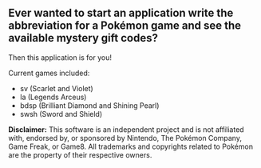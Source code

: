 ## Ever wanted to start an application write the abbreviation for a Pokémon game and see the available mystery gift codes?

Then this application is for you!

Current games included: 
- sv (Scarlet and Violet)
- la (Legends Arceus)
- bdsp (Brilliant Diamond and Shining Pearl)
- swsh (Sword and Shield)

**Disclaimer:** This software is an independent project and is not affiliated with, endorsed by, or sponsored by Nintendo, The Pokémon Company, Game Freak, or Game8. All trademarks and copyrights related to Pokémon are the property of their respective owners.
